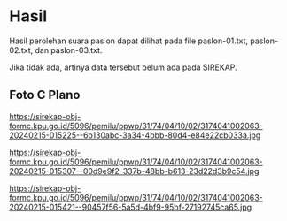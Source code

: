 # Hasil

Hasil perolehan suara paslon dapat dilihat pada file paslon-01.txt, paslon-02.txt, dan paslon-03.txt.

Jika tidak ada, artinya data tersebut belum ada pada SIREKAP.

## Foto C Plano

https://sirekap-obj-formc.kpu.go.id/5096/pemilu/ppwp/31/74/04/10/02/3174041002063-20240215-015225--6b130abc-3a34-4bbb-80d4-e84e22cb033a.jpg

https://sirekap-obj-formc.kpu.go.id/5096/pemilu/ppwp/31/74/04/10/02/3174041002063-20240215-015307--00d9e9f2-337b-48bb-b613-23d22d3b9c54.jpg

https://sirekap-obj-formc.kpu.go.id/5096/pemilu/ppwp/31/74/04/10/02/3174041002063-20240215-015421--90457f56-5a5d-4bf9-95bf-27192745ca65.jpg
